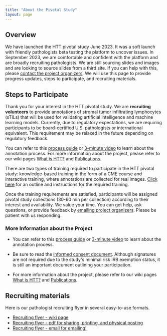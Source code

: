 ```yaml
---
title: "About the Pivotal Study"
layout: page
---
```


## Overview

We have launched the HTT pivotal study June 2023. It was a soft launch with friendly pathologists beta testing the platform to uncover issues. In September 2023, we are comfortable and confident with the platform and are broadly recruiting pathologists. We are still sourcing slides and images and are looking to source slides from a third site. If you can help with this, please [contact the project organizers](https://didsr.github.io/HTT.home/assets/pages/team). We will use this page to provide progress updates, steps to participate, and recruiting materials.

## Steps to Participate

Thank you for your interest in the HTT pivotal study. We are **recruiting volunteers** to provide annotations of stromal tumor infiltrating lymphocytes (sTILs) that will be used for validating artificial intelligence and machine learning models. Currently, due to regulatory expectations, we are requiring participants to be board-certified U.S. pathologists or international equivalent. This requirement may be relaxed in the future depending on regulatory feedback.


You can refer to this [process guide](./process-guides/caMicro-ProcessGuide) or [3-minute video](https://vimeo.com/843982034) to learn about the annotation process. For more information about the project, please refer to our wiki pages [What is HTT?](./whatIsHTT) and [Publications](./publications.md).

There are two types of training required to participate in the HTT pivotal study: knowledge-based training in the form of a CME course and interactive training, where annotations are collected for real images. [Click here](/training-2023.md) for an outline and instructions for the required training.


Once the training requirements are satisfied, participants will be assigned pivotal study collections (30-60 min per collection) according to their interest and availability. We value your time. You can get help, ask questions, or provide feedback by [emailing project organizers](/team.md). Please be patient with us responding.

### More Information about the Project

- You can refer to this [process guide](./process-guides/caMicro-ProcessGuide.md) or [3-minute video](https://vimeo.com/843982034) to learn about the annotation process. 

- Be sure to read the [informed consent document](./pivotal-study/pdfs-images/HTT_IRBinformedConsent.pdf).  Although signatures are not required due to the study's minimal risk IRB exemption status, it is still an important document outlining your participation.  

- For more information about the project, please refer to our wiki pages [What is HTT?](./whatIsHTT.md) and [Publications](./publications.md).

## Recruiting materials

Here is our pathologist recruiting flyer in several easy-to-use formats.

- [Recruiting flyer - wiki page](./process-guides/recruitReadersFlyer.md)
- [Recruiting flyer - pdf for sharing, printing, and physical posting](./process-guides/pdfs-images/recruitReadersFlyer-2023.pdf)
- [Recruiting flyer - email for emailing!](./process-guides/pdfs-images/recruitReadersFlyer-2023.msg)


